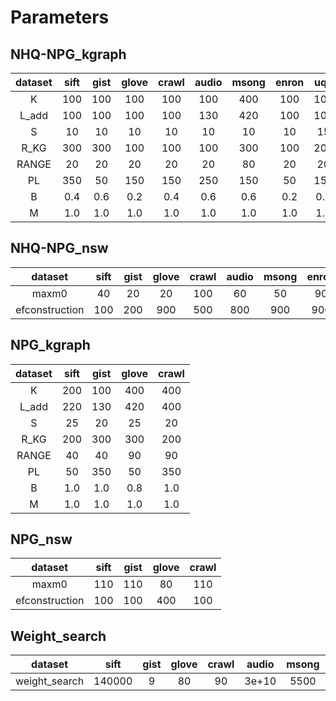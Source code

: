 # Parameters

## NHQ-NPG_kgraph

| dataset | sift | gist | glove | crawl | audio | msong | enron | uqv  | paper |
| :-----: | :--: | :--: | :---: | :---: | :---: | :---: | :---: | :--: | :---: |
|    K    | 100  | 100  |  100  |  100  |  100  |  400  |  100  | 100  |  100  |
|  L_add  | 100  | 100  |  100  |  100  |  130  |  420  |  100  | 100  |  100  |
|    S    |  10  |  10  |  10   |  10   |  10   |  10   |  10   |  15  |  10   |
|  R_KG   | 300  | 300  |  100  |  100  |  100  |  300  |  100  | 200  |  100  |
|  RANGE  |  20  |  20  |  20   |  20   |  20   |  80   |  20   |  20  |  20   |
|   PL    | 350  |  50  |  150  |  150  |  250  |  150  |  50   | 150  |  50   |
|    B    | 0.4  | 0.6  |  0.2  |  0.4  |  0.6  |  0.6  |  0.2  | 0.6  |  0.2  |
|    M    | 1.0  | 1.0  |  1.0  |  1.0  |  1.0  |  1.0  |  1.0  | 1.0  |  1.0  |

## NHQ-NPG_nsw

|    dataset     | sift | gist | glove | crawl | audio | msong | enron | uqv  | paper |
| :------------: | :--: | :--: | :---: | :---: | :---: | :---: | :---: | :--: | :---: |
|     maxm0      |  40  |  20  |  20   |  100  |  60   |  50   |  90   |  30  |  90   |
| efconstruction | 100  | 200  |  900  |  500  |  800  |  900  |  900  | 300  |  400  |

## NPG_kgraph

| dataset | sift | gist | glove | crawl |
| :-----: | :--: | :--: | :---: | :---: |
|    K    | 200  | 100  |  400  |  400  |
|  L_add  | 220  | 130  |  420  |  400  |
|    S    |  25  |  20  |  25   |  20   |
|  R_KG   | 200  | 300  |  300  |  200  |
|  RANGE  |  40  |  40  |  90   |  90   |
|   PL    |  50  | 350  |  50   |  350  |
|    B    | 1.0  | 1.0  |  0.8  |  1.0  |
|    M    | 1.0  | 1.0  |  1.0  |  1.0  |

## NPG_nsw

|    dataset     | sift | gist | glove | crawl |
| :------------: | :--: | :--: | :---: | :---: |
|     maxm0      | 110  | 110  |  80   |  110  |
| efconstruction | 100  | 100  |  400  |  100  |

## Weight_search

|    dataset    |  sift  | gist | glove | crawl | audio | msong | enron  | uqv  | paper |
| :-----------: | :----: | :--: | :---: | :---: | :---: | :---: | :----: | :--: | :---: |
| weight_search | 140000 |  9   |  80   |  90   | 3e+10 | 5500  | 480000 |  2   | 5000  |